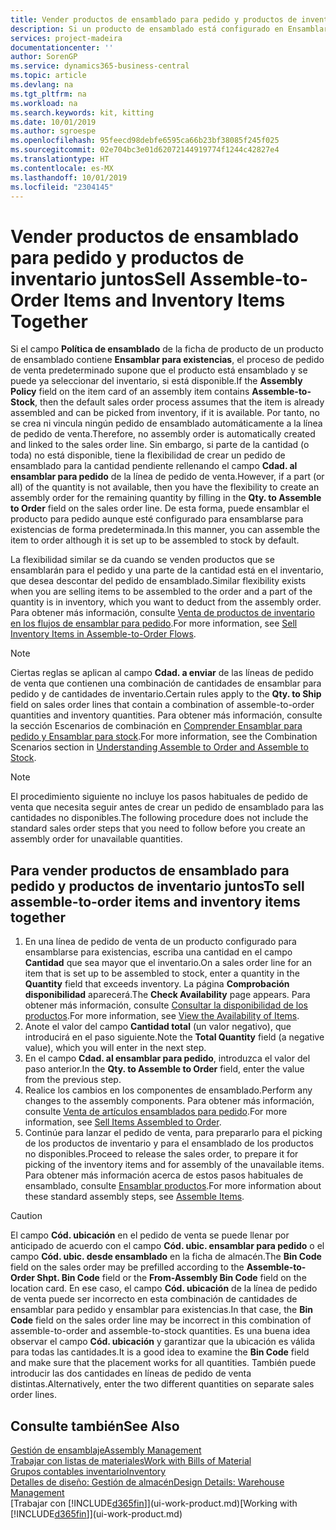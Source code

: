 ```yaml
---
title: Vender productos de ensamblado para pedido y productos de inventario juntos | Documentos de Microsoft
description: Si un producto de ensamblado está configurado en Ensamblar para existencias, el proceso de pedido de venta predeterminado supone que el producto está ensamblado y se puede ya seleccionar del inventario, si está disponible. Sin embargo, si parte de la cantidad (o toda) no está disponible, tiene la flexibilidad de crear un pedido de ensamblado para la cantidad pendiente de forma dinámica.
services: project-madeira
documentationcenter: ''
author: SorenGP
ms.service: dynamics365-business-central
ms.topic: article
ms.devlang: na
ms.tgt_pltfrm: na
ms.workload: na
ms.search.keywords: kit, kitting
ms.date: 10/01/2019
ms.author: sgroespe
ms.openlocfilehash: 95feecd98debfe6595ca66b23bf38085f245f025
ms.sourcegitcommit: 02e704bc3e01d62072144919774f1244c42827e4
ms.translationtype: HT
ms.contentlocale: es-MX
ms.lasthandoff: 10/01/2019
ms.locfileid: "2304145"
---
```

# <a name="sell-assemble-to-order-items-and-inventory-items-together"></a><span data-ttu-id="9d695-104">Vender productos de ensamblado para pedido y productos de inventario juntos</span><span class="sxs-lookup"><span data-stu-id="9d695-104">Sell Assemble-to-Order Items and Inventory Items Together</span></span>
<span data-ttu-id="9d695-105">Si el campo **Política de ensamblado** de la ficha de producto de un producto de ensamblado contiene **Ensamblar para existencias**, el proceso de pedido de venta predeterminado supone que el producto está ensamblado y se puede ya seleccionar del inventario, si está disponible.</span><span class="sxs-lookup"><span data-stu-id="9d695-105">If the **Assembly Policy** field on the item card of an assembly item contains **Assemble-to-Stock**, then the default sales order process assumes that the item is already assembled and can be picked from inventory, if it is available.</span></span> <span data-ttu-id="9d695-106">Por tanto, no se crea ni vincula ningún pedido de ensamblado automáticamente a la línea de pedido de venta.</span><span class="sxs-lookup"><span data-stu-id="9d695-106">Therefore, no assembly order is automatically created and linked to the sales order line.</span></span> <span data-ttu-id="9d695-107">Sin embargo, si parte de la cantidad (o toda) no está disponible, tiene la flexibilidad de crear un pedido de ensamblado para la cantidad pendiente rellenando el campo **Cdad. al ensamblar para pedido** de la línea de pedido de venta.</span><span class="sxs-lookup"><span data-stu-id="9d695-107">However, if a part (or all) of the quantity is not available, then you have the flexibility to create an assembly order for the remaining quantity by filling in the **Qty. to Assemble to Order** field on the sales order line.</span></span> <span data-ttu-id="9d695-108">De esta forma, puede ensamblar el producto para pedido aunque esté configurado para ensamblarse para existencias de forma predeterminada.</span><span class="sxs-lookup"><span data-stu-id="9d695-108">In this manner, you can assemble the item to order although it is set up to be assembled to stock by default.</span></span>  

<span data-ttu-id="9d695-109">La flexibilidad similar se da cuando se venden productos que se ensamblarán para el pedido y una parte de la cantidad está en el inventario, que desea descontar del pedido de ensamblado.</span><span class="sxs-lookup"><span data-stu-id="9d695-109">Similar flexibility exists when you are selling items to be assembled to the order and a part of the quantity is in inventory, which you want to deduct from the assembly order.</span></span> <span data-ttu-id="9d695-110">Para obtener más información, consulte [Venta de productos de inventario en los flujos de ensamblar para pedido](assembly-how-to-sell-inventory-items-in-assemble-to-order-flows.md).</span><span class="sxs-lookup"><span data-stu-id="9d695-110">For more information, see [Sell Inventory Items in Assemble-to-Order Flows](assembly-how-to-sell-inventory-items-in-assemble-to-order-flows.md).</span></span>  

> [!NOTE]  
>  <span data-ttu-id="9d695-111">Ciertas reglas se aplican al campo **Cdad. a enviar** de las líneas de pedido de venta que contienen una combinación de cantidades de ensamblar para pedido y de cantidades de inventario.</span><span class="sxs-lookup"><span data-stu-id="9d695-111">Certain rules apply to the **Qty. to Ship** field on sales order lines that contain a combination of assemble-to-order quantities and inventory quantities.</span></span> <span data-ttu-id="9d695-112">Para obtener más información, consulte la sección Escenarios de combinación en [Comprender Ensamblar para pedido y Ensamblar para stock](assembly-assemble-to-order-or-assemble-to-stock.md).</span><span class="sxs-lookup"><span data-stu-id="9d695-112">For more information, see the Combination Scenarios section in [Understanding Assemble to Order and Assemble to Stock](assembly-assemble-to-order-or-assemble-to-stock.md).</span></span>  

> [!NOTE]  
>  <span data-ttu-id="9d695-113">El procedimiento siguiente no incluye los pasos habituales de pedido de venta que necesita seguir antes de crear un pedido de ensamblado para las cantidades no disponibles.</span><span class="sxs-lookup"><span data-stu-id="9d695-113">The following procedure does not include the standard sales order steps that you need to follow before you create an assembly order for unavailable quantities.</span></span>

## <a name="to-sell-assemble-to-order-items-and-inventory-items-together"></a><span data-ttu-id="9d695-114">Para vender productos de ensamblado para pedido y productos de inventario juntos</span><span class="sxs-lookup"><span data-stu-id="9d695-114">To sell assemble-to-order items and inventory items together</span></span>  
1.  <span data-ttu-id="9d695-115">En una línea de pedido de venta de un producto configurado para ensamblarse para existencias, escriba una cantidad en el campo **Cantidad** que sea mayor que el inventario.</span><span class="sxs-lookup"><span data-stu-id="9d695-115">On a sales order line for an item that is set up to be assembled to stock, enter a quantity in the **Quantity** field that exceeds inventory.</span></span> <span data-ttu-id="9d695-116">La página **Comprobación disponibilidad** aparecerá.</span><span class="sxs-lookup"><span data-stu-id="9d695-116">The **Check Availability** page appears.</span></span> <span data-ttu-id="9d695-117">Para obtener más información, consulte [Consultar la disponibilidad de los productos](inventory-how-availability-overview.md).</span><span class="sxs-lookup"><span data-stu-id="9d695-117">For more information, see [View the Availability of Items](inventory-how-availability-overview.md).</span></span>
2.  <span data-ttu-id="9d695-118">Anote el valor del campo **Cantidad total** (un valor negativo), que introducirá en el paso siguiente.</span><span class="sxs-lookup"><span data-stu-id="9d695-118">Note the **Total Quantity** field (a negative value), which you will enter in the next step.</span></span>  
3.  <span data-ttu-id="9d695-119">En el campo **Cdad. al ensamblar para pedido**, introduzca el valor del paso anterior.</span><span class="sxs-lookup"><span data-stu-id="9d695-119">In the **Qty. to Assemble to Order** field, enter the value from the previous step.</span></span>  
4.  <span data-ttu-id="9d695-120">Realice los cambios en los componentes de ensamblado.</span><span class="sxs-lookup"><span data-stu-id="9d695-120">Perform any changes to the assembly components.</span></span> <span data-ttu-id="9d695-121">Para obtener más información, consulte [Venta de artículos ensamblados para pedido](assembly-how-to-sell-items-assembled-to-order.md).</span><span class="sxs-lookup"><span data-stu-id="9d695-121">For more information, see [Sell Items Assembled to Order](assembly-how-to-sell-items-assembled-to-order.md).</span></span>  
5.  <span data-ttu-id="9d695-122">Continúe para lanzar el pedido de venta, para prepararlo para el picking de los productos de inventario y para el ensamblado de los productos no disponibles.</span><span class="sxs-lookup"><span data-stu-id="9d695-122">Proceed to release the sales order, to prepare it for picking of the inventory items and for assembly of the unavailable items.</span></span> <span data-ttu-id="9d695-123">Para obtener más información acerca de estos pasos habituales de ensamblado, consulte [Ensamblar productos](assembly-how-to-assemble-items.md).</span><span class="sxs-lookup"><span data-stu-id="9d695-123">For more information about these standard assembly steps, see [Assemble Items](assembly-how-to-assemble-items.md).</span></span>  

> [!CAUTION]  
>  <span data-ttu-id="9d695-124">El campo **Cód. ubicación** en el pedido de venta se puede llenar por anticipado de acuerdo con el campo **Cód. ubic. ensamblar para pedido** o el campo **Cód. ubic. desde ensamblado** en la ficha de almacén.</span><span class="sxs-lookup"><span data-stu-id="9d695-124">The **Bin Code** field on the sales order may be prefilled according to the **Assemble-to-Order Shpt. Bin Code** field or the **From-Assembly Bin Code** field on the location card.</span></span> <span data-ttu-id="9d695-125">En ese caso, el campo **Cód. ubicación** de la línea de pedido de venta puede ser incorrecto en esta combinación de cantidades de ensamblar para pedido y ensamblar para existencias.</span><span class="sxs-lookup"><span data-stu-id="9d695-125">In that case, the **Bin Code** field on the sales order line may be incorrect in this combination of assemble-to-order and assemble-to-stock quantities.</span></span> <span data-ttu-id="9d695-126">Es una buena idea observar el campo **Cód. ubicación** y garantizar que la ubicación es válida para todas las cantidades.</span><span class="sxs-lookup"><span data-stu-id="9d695-126">It is a good idea to examine the **Bin Code** field and make sure that the placement works for all quantities.</span></span> <span data-ttu-id="9d695-127">También puede introducir las dos cantidades en líneas de pedido de venta distintas.</span><span class="sxs-lookup"><span data-stu-id="9d695-127">Alternatively, enter the two different quantities on separate sales order lines.</span></span>  

## <a name="see-also"></a><span data-ttu-id="9d695-128">Consulte también</span><span class="sxs-lookup"><span data-stu-id="9d695-128">See Also</span></span>  
[<span data-ttu-id="9d695-129">Gestión de ensamblaje</span><span class="sxs-lookup"><span data-stu-id="9d695-129">Assembly Management</span></span>](assembly-assemble-items.md)  
[<span data-ttu-id="9d695-130">Trabajar con listas de materiales</span><span class="sxs-lookup"><span data-stu-id="9d695-130">Work with Bills of Material</span></span>](inventory-how-work-BOMs.md)  
[<span data-ttu-id="9d695-131">Grupos contables inventario</span><span class="sxs-lookup"><span data-stu-id="9d695-131">Inventory</span></span>](inventory-manage-inventory.md)  
[<span data-ttu-id="9d695-132">Detalles de diseño: Gestión de almacén</span><span class="sxs-lookup"><span data-stu-id="9d695-132">Design Details: Warehouse Management</span></span>](design-details-warehouse-management.md)  
<span data-ttu-id="9d695-133">[Trabajar con [!INCLUDE[d365fin](includes/d365fin_md.md)]](ui-work-product.md)</span><span class="sxs-lookup"><span data-stu-id="9d695-133">[Working with [!INCLUDE[d365fin](includes/d365fin_md.md)]](ui-work-product.md)</span></span>
